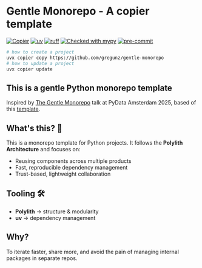 # Gentle Monorepo - A copier template

[![Copier](https://img.shields.io/endpoint?url=https://raw.githubusercontent.com/copier-org/copier/master/img/badge/badge-grayscale-inverted-border-purple.json)](https://github.com/copier-org/copier)
[![uv](https://img.shields.io/endpoint?url=https://raw.githubusercontent.com/astral-sh/uv/main/assets/badge/v0.json)](https://github.com/astral-sh/uv)
[![ruff](https://img.shields.io/endpoint?url=https://raw.githubusercontent.com/astral-sh/ruff/main/assets/badge/v2.json)](https://github.com/astral-sh/ruff)
[![Checked with mypy](http://www.mypy-lang.org/static/mypy_badge.svg)](http://mypy-lang.org/)
[![pre-commit](https://img.shields.io/badge/pre--commit-enabled-brightgreen?logo=pre-commit&logoColor=white)](https://github.com/pre-commit/pre-commit)

```bash
# how to create a project
uvx copier copy https://github.com/gregunz/gentle-monorepo
# how to update a project
uvx copier update
```

## This is a gentle Python monorepo template
Inspired by [The Gentle Monorepo](https://pretalx.com/pydata-amsterdam-2025/talk/XYZ) talk at PyData Amsterdam 2025, based of this [template](https://github.com/davidvujic/python-polylith-example-uv).

## What's this? 🤔
This is a monorepo template for Python projects.
It follows the **Polylith Architecture** and focuses on:
- Reusing components across multiple products
- Fast, reproducible dependency management
- Trust-based, lightweight collaboration

## Tooling 🛠
- **Polylith** → structure & modularity
- **uv** → dependency management

## Why?
To iterate faster, share more, and avoid the pain of managing internal packages in separate repos.
